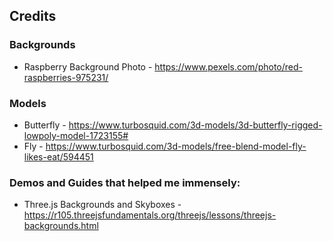## Credits

### Backgrounds

- Raspberry Background Photo - https://www.pexels.com/photo/red-raspberries-975231/

### Models

- Butterfly - https://www.turbosquid.com/3d-models/3d-butterfly-rigged-lowpoly-model-1723155#
- Fly - https://www.turbosquid.com/3d-models/free-blend-model-fly-likes-eat/594451

### Demos and Guides that helped me immensely:

- Three.js Backgrounds and Skyboxes - https://r105.threejsfundamentals.org/threejs/lessons/threejs-backgrounds.html
